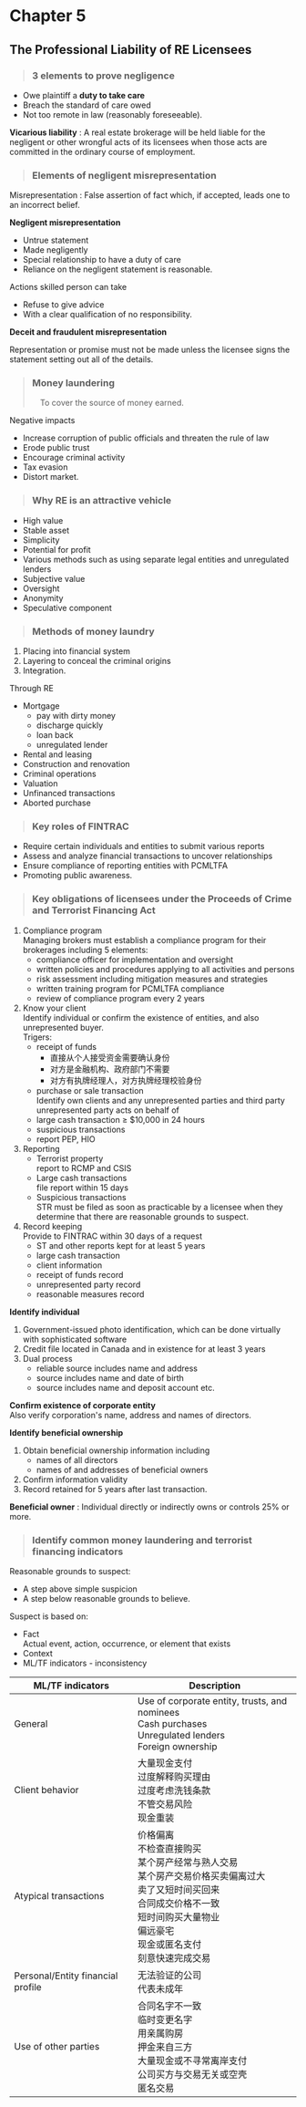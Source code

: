 # Chapter 5
## The Professional Liability of RE Licensees

> ### 3 elements to prove negligence

- Owe plaintiff a **duty to take care**
- Breach the standard of care owed
- Not too remote in law (reasonably foreseeable).

**Vicarious liability**
: A real estate brokerage will be held liable for the negligent or other wrongful acts of its licensees when those acts are committed in the ordinary course of employment.

> ### Elements of negligent misrepresentation

Misrepresentation
: False assertion of fact which, if accepted, leads one to an incorrect belief.

**Negligent misrepresentation**
- Untrue statement
- Made negligently
- Special relationship to have a duty of care
- Reliance on the negligent statement is reasonable.

Actions skilled person can take
- Refuse to give advice
- With a clear qualification of no responsibility.

**Deceit and fraudulent misrepresentation**

Representation or promise must not be made unless the licensee signs the statement setting out all of the details.

> ### Money laundering
> &emsp;To cover the source of money earned.

Negative impacts
- Increase corruption of public officials and threaten the rule of law
- Erode public trust
- Encourage criminal activity
- Tax evasion
- Distort market.

> ### Why RE is an attractive vehicle

- High value
- Stable asset
- Simplicity
- Potential for profit
- Various methods such as using separate legal entities and unregulated lenders
- Subjective value
- Oversight
- Anonymity
- Speculative component

> ### Methods of money laundry
1. Placing into financial system
1. Layering to conceal the criminal origins
1. Integration.

Through RE
- Mortgage
    - pay with dirty money
    - discharge quickly
    - loan back
    - unregulated lender
- Rental and leasing
- Construction and renovation
- Criminal operations
- Valuation
- Unfinanced transactions
- Aborted purchase

> ### Key roles of FINTRAC
- Require certain individuals and entities to submit various reports
- Assess and analyze financial transactions to uncover relationships
- Ensure compliance of reporting entities with PCMLTFA
- Promoting public awareness.

> ### Key obligations of licensees under the Proceeds of Crime and Terrorist Financing Act

1. Compliance program<br>Managing brokers must establish a compliance program for their brokerages including 5 elements:
    - compliance officer for implementation and oversight
    - written policies and procedures applying to all activities and persons
    - risk assessment including mitigation measures and strategies
    - written training program for PCMLTFA compliance
    - review of compliance program every 2 years
1. Know your client<br>Identify individual or confirm the existence of entities, and also unrepresented buyer.<br>Trigers:
    - receipt of funds
        - 直接从个人接受资金需要确认身份
        - 对方是金融机构、政府部门不需要
        - 对方有执牌经理人，对方执牌经理校验身份
    - purchase or sale transaction<br>
    Identify own clients and any unrepresented parties and third party unrepresented party acts on behalf of
    - large cash transaction $\geq$ $10,000 in 24 hours
    - suspicious transactions
    - report PEP, HIO
1. Reporting
    - Terrorist property<br>report to RCMP and CSIS
    - Large cash transactions<br>file report within 15 days
    - Suspicious transactions<br>STR must be filed as soon as practicable by a licensee when they determine that there are reasonable grounds to suspect.
1. Record keeping<br>Provide to FINTRAC within 30 days of a request
    - ST and other reports kept for at least 5 years
    - large cash transaction
    - client information
    - receipt of funds record
    - unrepresented party record
    - reasonable measures record


**Identify individual**
1. Government-issued photo identification, which can be done virtually with sophisticated software
1. Credit file located in Canada and in existence for at least 3 years
1. Dual process
    - reliable source includes name and address
    - source includes name and date of birth
    - source includes name and deposit account etc.

**Confirm existence of corporate entity**<br>Also verify corporation's name, address and names of directors.

**Identify beneficial ownership**
1. Obtain beneficial ownership information including
    - names of all directors
    - names of and addresses of beneficial owners
1.  Confirm information validity
1. Record retained for 5 years after last transaction.


**Beneficial owner**
: Individual directly or indirectly owns or controls 25% or more.

> ### Identify common money laundering and terrorist financing indicators

Reasonable grounds to suspect:
- A step above simple suspicion
- A step below reasonable grounds to believe.

Suspect is based on:
- Fact<br>Actual event, action, occurrence, or element that exists
- Context
- ML/TF indicators - inconsistency
  
|ML/TF indicators|Description|
|---|---|
|General|Use of corporate entity, trusts, and nominees<br>Cash purchases<br>Unregulated lenders<br>Foreign ownership|
|Client behavior|大量现金支付<br>过度解释购买理由<br>过度考虑洗钱条款<br>不管交易风险<br>现金重装|
|Atypical transactions|价格偏离<br>不检查直接购买<br>某个房产经常与熟人交易<br>某个房产交易价格买卖偏离过大<br>卖了又短时间买回来<br>合同成交价格不一致<br>短时间购买大量物业<br>偏远豪宅<br>现金或匿名支付<br>刻意快速完成交易|
|Personal/Entity financial profile|无法验证的公司<br>代表未成年|
|Use of other parties|合同名字不一致<br>临时变更名字<br>用亲属购房<br>押金来自三方<br>大量现金或不寻常离岸支付<br>公司买方与交易无关或空壳<br>匿名交易|
